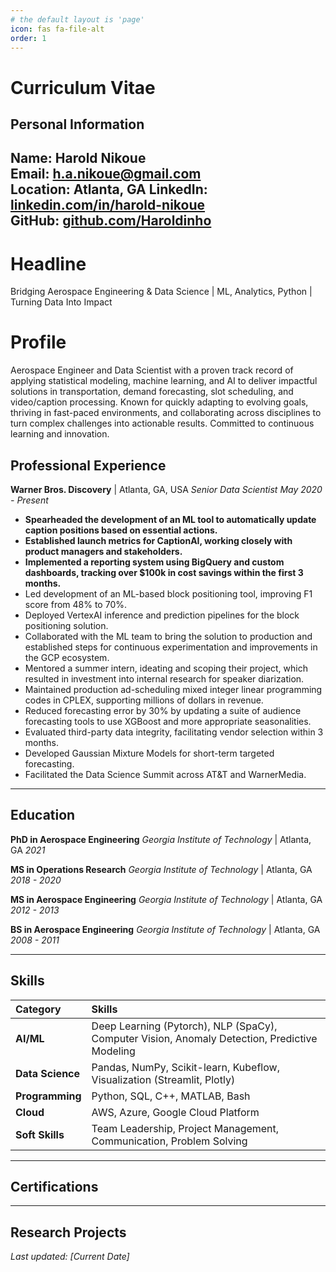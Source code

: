 ```yaml
---
# the default layout is 'page'
icon: fas fa-file-alt
order: 1
---
```



# Curriculum Vitae

## Personal Information
**Name:** Harold Nikoue  
**Email:** h.a.nikoue@gmail.com  
**Location:** Atlanta, GA 
**LinkedIn:** [linkedin.com/in/harold-nikoue](https://www.linkedin.com/in/harold-nikoue)  
**GitHub:** [github.com/Haroldinho](https://github.com/Haroldinho)
---
# Headline
Bridging Aerospace Engineering & Data Science | ML, Analytics, Python | Turning Data Into Impact


# Profile
Aerospace Engineer and Data Scientist with a proven track record of applying statistical modeling, machine learning, and AI to deliver impactful solutions in transportation, demand forecasting, slot scheduling, and video/caption processing. Known for quickly adapting to evolving goals, thriving in fast-paced environments, and collaborating across disciplines to turn complex challenges into actionable results. Committed to continuous learning and innovation.


## Professional Experience
**Warner Bros. Discovery** | Atlanta, GA, USA
*Senior Data Scientist*
*May 2020 - Present*

* **Spearheaded the development of an ML tool to automatically update caption positions based on essential actions.**
* **Established launch metrics for CaptionAI, working closely with product managers and stakeholders.**
* **Implemented a reporting system using BigQuery and custom dashboards, tracking over $100k in cost savings within the first 3 months.**
* Led development of an ML-based block positioning tool, improving F1 score from 48% to 70%.
* Deployed VertexAI inference and prediction pipelines for the block positioning solution.
* Collaborated with the ML team to bring the solution to production and established steps for continuous experimentation and improvements in the GCP ecosystem.
* Mentored a summer intern, ideating and scoping their project, which resulted in investment into internal research for speaker diarization.
* Maintained production ad-scheduling mixed integer linear programming codes in CPLEX, supporting millions of dollars in revenue.
* Reduced forecasting error by 30% by updating a suite of audience forecasting tools to use XGBoost and more appropriate seasonalities.
* Evaluated third-party data integrity, facilitating vendor selection within 3 months.
* Developed Gaussian Mixture Models for short-term targeted forecasting.
* Facilitated the Data Science Summit across AT&T and WarnerMedia.



---

## Education

**PhD in Aerospace Engineering**
*Georgia Institute of Technology* | Atlanta, GA
*2021*

**MS in Operations Research**
*Georgia Institute of Technology* | Atlanta, GA
*2018 - 2020*

**MS in Aerospace Engineering**
*Georgia Institute of Technology* | Atlanta, GA
*2012 - 2013*

**BS in Aerospace Engineering**
*Georgia Institute of Technology* | Atlanta, GA
*2008 - 2011*

---

## Skills

| Category | Skills |
| :--- | :--- |
| **AI/ML** | Deep Learning (Pytorch), NLP (SpaCy), Computer Vision, Anomaly Detection, Predictive Modeling |
| **Data Science** | Pandas, NumPy, Scikit-learn, Kubeflow, Visualization (Streamlit, Plotly) |
| **Programming**| Python, SQL, C++, MATLAB, Bash |
| **Cloud** | AWS, Azure, Google Cloud Platform |
| **Soft Skills** | Team Leadership, Project Management, Communication, Problem Solving |

---

## Certifications


---

## Research Projects



*Last updated: [Current Date]* 

